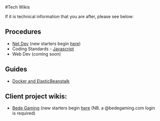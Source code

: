 #Tech Wikis

If it is technical information that you are after, please see below: 

## Procedures
- [Net Dev](https://sites.google.com/a/pebblecode.com/net-dev/) (new starters begin [here](https://sites.google.com/a/pebblecode.com/net-dev/new-starters))
- Coding Standards - [Javascript](https://github.com/pebblecode/javascript)
- Web Dev (coming soon)

## Guides
- [Docker and ElasticBeanstalk](docker-and-elasticbeanstalk.md)

## Client project wikis: 

- [Bede Gaming](https://sites.google.com/a/bedegaming.com/wiki/home) (new starters begin [here](https://sites.google.com/a/bedegaming.com/wiki/developer-info/new-net-developer) (NB. a @bedegaming.com login is required)
